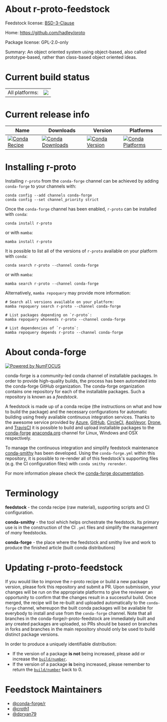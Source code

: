 About r-proto-feedstock
=======================

Feedstock license: [BSD-3-Clause](https://github.com/conda-forge/r-proto-feedstock/blob/main/LICENSE.txt)

Home: https://github.com/hadley/proto

Package license: GPL-2.0-only

Summary: An object oriented system using object-based, also called prototype-based, rather than class-based object oriented ideas.

Current build status
====================


<table><tr><td>All platforms:</td>
    <td>
      <a href="https://dev.azure.com/conda-forge/feedstock-builds/_build/latest?definitionId=1470&branchName=main">
        <img src="https://dev.azure.com/conda-forge/feedstock-builds/_apis/build/status/r-proto-feedstock?branchName=main">
      </a>
    </td>
  </tr>
</table>

Current release info
====================

| Name | Downloads | Version | Platforms |
| --- | --- | --- | --- |
| [![Conda Recipe](https://img.shields.io/badge/recipe-r--proto-green.svg)](https://anaconda.org/conda-forge/r-proto) | [![Conda Downloads](https://img.shields.io/conda/dn/conda-forge/r-proto.svg)](https://anaconda.org/conda-forge/r-proto) | [![Conda Version](https://img.shields.io/conda/vn/conda-forge/r-proto.svg)](https://anaconda.org/conda-forge/r-proto) | [![Conda Platforms](https://img.shields.io/conda/pn/conda-forge/r-proto.svg)](https://anaconda.org/conda-forge/r-proto) |

Installing r-proto
==================

Installing `r-proto` from the `conda-forge` channel can be achieved by adding `conda-forge` to your channels with:

```
conda config --add channels conda-forge
conda config --set channel_priority strict
```

Once the `conda-forge` channel has been enabled, `r-proto` can be installed with `conda`:

```
conda install r-proto
```

or with `mamba`:

```
mamba install r-proto
```

It is possible to list all of the versions of `r-proto` available on your platform with `conda`:

```
conda search r-proto --channel conda-forge
```

or with `mamba`:

```
mamba search r-proto --channel conda-forge
```

Alternatively, `mamba repoquery` may provide more information:

```
# Search all versions available on your platform:
mamba repoquery search r-proto --channel conda-forge

# List packages depending on `r-proto`:
mamba repoquery whoneeds r-proto --channel conda-forge

# List dependencies of `r-proto`:
mamba repoquery depends r-proto --channel conda-forge
```


About conda-forge
=================

[![Powered by
NumFOCUS](https://img.shields.io/badge/powered%20by-NumFOCUS-orange.svg?style=flat&colorA=E1523D&colorB=007D8A)](https://numfocus.org)

conda-forge is a community-led conda channel of installable packages.
In order to provide high-quality builds, the process has been automated into the
conda-forge GitHub organization. The conda-forge organization contains one repository
for each of the installable packages. Such a repository is known as a *feedstock*.

A feedstock is made up of a conda recipe (the instructions on what and how to build
the package) and the necessary configurations for automatic building using freely
available continuous integration services. Thanks to the awesome service provided by
[Azure](https://azure.microsoft.com/en-us/services/devops/), [GitHub](https://github.com/),
[CircleCI](https://circleci.com/), [AppVeyor](https://www.appveyor.com/),
[Drone](https://cloud.drone.io/welcome), and [TravisCI](https://travis-ci.com/)
it is possible to build and upload installable packages to the
[conda-forge](https://anaconda.org/conda-forge) [anaconda.org](https://anaconda.org/)
channel for Linux, Windows and OSX respectively.

To manage the continuous integration and simplify feedstock maintenance
[conda-smithy](https://github.com/conda-forge/conda-smithy) has been developed.
Using the ``conda-forge.yml`` within this repository, it is possible to re-render all of
this feedstock's supporting files (e.g. the CI configuration files) with ``conda smithy rerender``.

For more information please check the [conda-forge documentation](https://conda-forge.org/docs/).

Terminology
===========

**feedstock** - the conda recipe (raw material), supporting scripts and CI configuration.

**conda-smithy** - the tool which helps orchestrate the feedstock.
                   Its primary use is in the construction of the CI ``.yml`` files
                   and simplify the management of *many* feedstocks.

**conda-forge** - the place where the feedstock and smithy live and work to
                  produce the finished article (built conda distributions)


Updating r-proto-feedstock
==========================

If you would like to improve the r-proto recipe or build a new
package version, please fork this repository and submit a PR. Upon submission,
your changes will be run on the appropriate platforms to give the reviewer an
opportunity to confirm that the changes result in a successful build. Once
merged, the recipe will be re-built and uploaded automatically to the
`conda-forge` channel, whereupon the built conda packages will be available for
everybody to install and use from the `conda-forge` channel.
Note that all branches in the conda-forge/r-proto-feedstock are
immediately built and any created packages are uploaded, so PRs should be based
on branches in forks and branches in the main repository should only be used to
build distinct package versions.

In order to produce a uniquely identifiable distribution:
 * If the version of a package **is not** being increased, please add or increase
   the [``build/number``](https://docs.conda.io/projects/conda-build/en/latest/resources/define-metadata.html#build-number-and-string).
 * If the version of a package **is** being increased, please remember to return
   the [``build/number``](https://docs.conda.io/projects/conda-build/en/latest/resources/define-metadata.html#build-number-and-string)
   back to 0.

Feedstock Maintainers
=====================

* [@conda-forge/r](https://github.com/conda-forge/r/)
* [@croth1](https://github.com/croth1/)
* [@dpryan79](https://github.com/dpryan79/)

